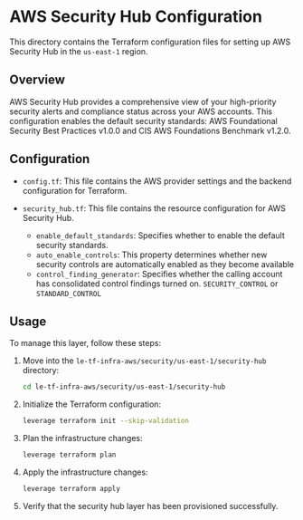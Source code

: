 # AWS Security Hub Configuration

This directory contains the Terraform configuration files for setting up AWS Security Hub in the `us-east-1` region.

## Overview

AWS Security Hub provides a comprehensive view of your high-priority security alerts and compliance status across your AWS accounts. This configuration enables the default security standards: AWS Foundational Security Best Practices v1.0.0 and CIS AWS Foundations Benchmark v1.2.0.

## Configuration

- `config.tf`: This file contains the AWS provider settings and the backend configuration for Terraform.
- `security_hub.tf`: This file contains the resource configuration for AWS Security Hub.

    - `enable_default_standards`: Specifies whether to enable the default security standards.
    - `auto_enable_controls`: This property determines whether new security controls are automatically enabled as they become available
    - `control_finding_generator`: Specifies whether the calling account has consolidated control findings turned on. `SECURITY_CONTROL` or `STANDARD_CONTROL`

## Usage

To manage this layer, follow these steps:

1. Move into the `le-tf-infra-aws/security/us-east-1/security-hub` directory:

    ```bash
    cd le-tf-infra-aws/security/us-east-1/security-hub
    ```

1. Initialize the Terraform configuration:

    ```bash
    leverage terraform init --skip-validation
    ```

1. Plan the infrastructure changes:

    ```bash
    leverage terraform plan
    ```

1. Apply the infrastructure changes:

    ```bash
    leverage terraform apply
    ```

1. Verify that the security hub layer has been provisioned successfully.
